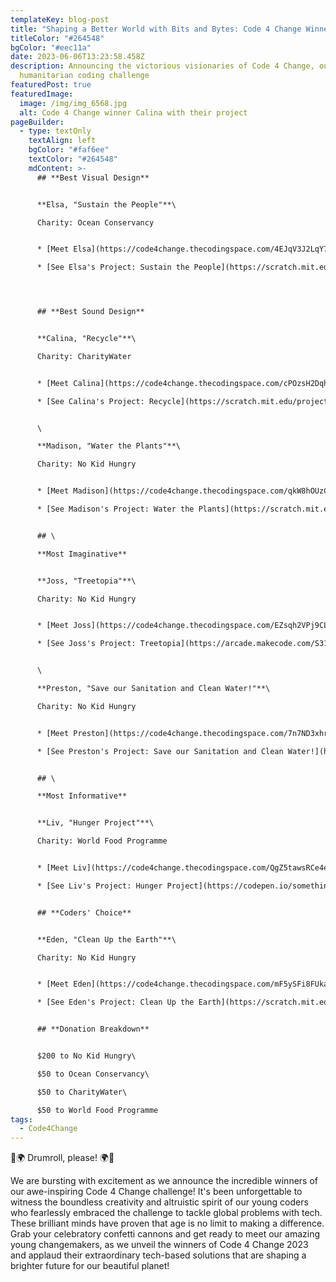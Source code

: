 ```yaml
---
templateKey: blog-post
title: "Shaping a Better World with Bits and Bytes: Code 4 Change Winners Revealed!"
titleColor: "#264548"
bgColor: "#eec11a"
date: 2023-06-06T13:23:58.458Z
description: Announcing the victorious visionaries of Code 4 Change, our
  humanitarian coding challenge
featuredPost: true
featuredImage:
  image: /img/img_6568.jpg
  alt: Code 4 Change winner Calina with their project
pageBuilder:
  - type: textOnly
    textAlign: left
    bgColor: "#faf6ee"
    textColor: "#264548"
    mdContent: >-
      ## **Best Visual Design**


      **Elsa, "Sustain the People"**\

      Charity: Ocean Conservancy


      * [Meet Elsa](https://code4change.thecodingspace.com/4EJqV3J2LqY7jKYIRdCg)

      * [See Elsa's Project: Sustain the People](https://scratch.mit.edu/projects/838718354)




      ## **Best Sound Design**


      **Calina, "Recycle"**\

      Charity: CharityWater


      * [Meet Calina](https://code4change.thecodingspace.com/cPOzsH2DqhGWbOH0ZKvU)

      * [See Calina's Project: Recycle](https://scratch.mit.edu/projects/852080217)


      \

      **Madison, "Water the Plants"**\

      Charity: No Kid Hungry


      * [Meet Madison](https://code4change.thecodingspace.com/qkW8hOUzCMTfyDmyJzCp)

      * [See Madison's Project: Water the Plants](https://scratch.mit.edu/projects/831091190)


      ## \

      **Most Imaginative**


      **Joss, "Treetopia"**\

      Charity: No Kid Hungry


      * [Meet Joss](https://code4change.thecodingspace.com/EZsqh2VPj9CL9UIrYeuq)

      * [See Joss's Project: Treetopia](https://arcade.makecode.com/S31613-92356-18282-20435)


      \

      **Preston, "Save our Sanitation and Clean Water!"**\

      Charity: No Kid Hungry


      * [Meet Preston](https://code4change.thecodingspace.com/7n7ND3xhrOse4sT50tNS)

      * [See Preston's Project: Save our Sanitation and Clean Water!](https://scratch.mit.edu/projects/836786488)


      ## \

      **Most Informative**


      **Liv, "Hunger Project"**\

      Charity: World Food Programme


      * [Meet Liv](https://code4change.thecodingspace.com/QgZ5tawsRCe4eHXjQ1OH)

      * [See Liv's Project: Hunger Project](https://codepen.io/something_cool/full/OJBJaNe)


      ## **Coders' Choice**


      **Eden, "Clean Up the Earth"**\

      Charity: No Kid Hungry


      * [Meet Eden](https://code4change.thecodingspace.com/mF5ySFi8FUkaPnVW1GQM)

      * [See Eden's Project: Clean Up the Earth](https://scratch.mit.edu/projects/837423481)


      ## **Donation Breakdown**


      $200 to No Kid Hungry\

      $50 to Ocean Conservancy\

      $50 to CharityWater\

      $50 to World Food Programme
tags:
  - Code4Change
---
```

🎉🌍 Drumroll, please! 🌍🎉

We are bursting with excitement as we announce the incredible winners of our awe-inspiring Code 4 Change challenge! It's been unforgettable to witness the boundless creativity and altruistic spirit of our young coders who fearlessly embraced the challenge to tackle global problems with tech. These brilliant minds have proven that age is no limit to making a difference. Grab your celebratory confetti cannons and get ready to meet our amazing young changemakers, as we unveil the winners of Code 4 Change 2023 and applaud their extraordinary tech-based solutions that are shaping a brighter future for our beautiful planet!